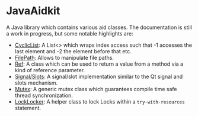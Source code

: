 JavaAidkit
==========
A Java library which contains various aid classes. The documentation is still a work in progress, but some notable highlights are:

- [CyclicList](https://github.com/petermost/JavaAidKit/blob/master/src/com/pera_software/aidkit/collection/CyclicList.java): A List<> which wraps index access such that -1 accesses the last element and -2 the element before that etc.
- [FilePath](https://github.com/petermost/JavaAidKit/blob/master/src/com/pera_software/aidkit/io/FilePath.jav): Allows to manipulate file paths.
- [Ref](https://github.com/petermost/JavaAidKit/blob/master/src/com/pera_software/aidkit/lang/Ref.java): A class which can be used to return a value from a method via a kind of reference parameter.
- [Signal/Slots](https://github.com/petermost/JavaAidKit/tree/master/src/com/pera_software/aidkit/signal): A signal/slot implementation similar to the Qt signal and slots mechanism.
- [Mutex](https://github.com/petermost/JavaAidKit/blob/master/src/com/pera_software/aidkit/concurrent/DataMutex.java): A generic mutex class which guarantees compile time safe thread synchronization. 
- [LockLocker](https://github.com/petermost/JavaAidKit/blob/master/src/com/pera_software/aidkit/concurrent/LockLocker.java): A helper class to lock Locks within a `try-with-resources` statement. 

